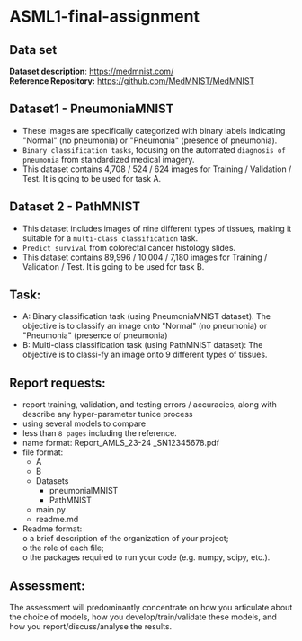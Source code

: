 # ASML1-final-assignment

## Data set
__Dataset description__: https://medmnist.com/   
__Reference Repository:__ https://github.com/MedMNIST/MedMNIST 

## Dataset1 - PneumoniaMNIST
- These images are specifically categorized with binary labels indicating "Normal" (no pneumonia) or "Pneumonia" (presence of pneumonia).   
- `Binary classification tasks`, focusing on the automated `diagnosis of pneumonia` from standardized medical imagery.
- This dataset contains 4,708 / 524 / 624 images for Training / Validation / Test. It is going to be used for task A.    


## Dataset 2 - PathMNIST  
- This dataset includes images of nine different types of tissues, making it suitable for a `multi-class classification` task.
- `Predict survival` from colorectal cancer histology slides.
- This dataset contains 89,996 / 10,004 / 7,180 images for Training / Validation / Test. It is going to be used for task B.  

## Task:
- A: Binary classification task (using PneumoniaMNIST dataset). The objective is to classify an image onto "Normal" (no pneumonia) or "Pneumonia" (presence of pneumonia)
- B: Multi-class classification task (using PathMNIST dataset): The objective is to classi-fy an image onto 9 different types of tissues.


## Report requests: 
- report training, validation, and testing errors / accuracies, along with describe any hyper-parameter tunice process
- using several models to compare
- less than `8 pages` including the reference.
- name format: Report_AMLS_23-24 _SN12345678.pdf
- file format:
  - A
  - B
  - Datasets
    - pneumonialMNIST
    - PathMNIST
  - main.py
  - readme.md
- Readme format:   
  o	a brief description of the organization of your project;  
  o	the role of each file;  
  o	the packages required to run your code (e.g. numpy, scipy, etc.).


## Assessment: 
The assessment will predominantly concentrate on how you articulate about the choice of models, how you develop/train/validate these models, and how you report/discuss/analyse the results.  
